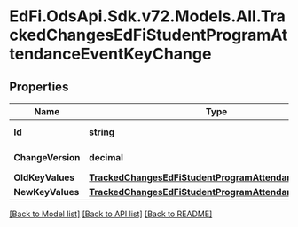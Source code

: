 # EdFi.OdsApi.Sdk.v72.Models.All.TrackedChangesEdFiStudentProgramAttendanceEventKeyChange

## Properties

Name | Type | Description | Notes
------------ | ------------- | ------------- | -------------
**Id** | **string** | Resource identifier | [optional] 
**ChangeVersion** | **decimal** | Change version | [optional] 
**OldKeyValues** | [**TrackedChangesEdFiStudentProgramAttendanceEventKey**](TrackedChangesEdFiStudentProgramAttendanceEventKey.md) |  | [optional] 
**NewKeyValues** | [**TrackedChangesEdFiStudentProgramAttendanceEventKey**](TrackedChangesEdFiStudentProgramAttendanceEventKey.md) |  | [optional] 

[[Back to Model list]](../README.md#documentation-for-models) [[Back to API list]](../README.md#documentation-for-api-endpoints) [[Back to README]](../README.md)

